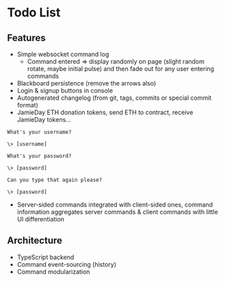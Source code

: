 # Todo List

## Features
- Simple websocket command log
  - Command entered =>
    display randomly on page (slight random rotate, maybe initial pulse) and then fade out for any user entering commands
- Blackboard persistence (remove the arrows also)
- Login & signup buttons in console
- Autogenerated changelog (from git, tags, commits or special commit format)
- JamieDay ETH donation tokens, send ETH to contract, receive JamieDay tokens...

```
What's your username?

\> [username]

What's your password?

\> [password]

Can you type that again please?

\> [password]
```

- Server-sided commands integrated with client-sided ones, command information aggregates server commands & client commands with little UI differentiation

## Architecture

- TypeScript backend
- Command event-sourcing (history)
- Command modularization
